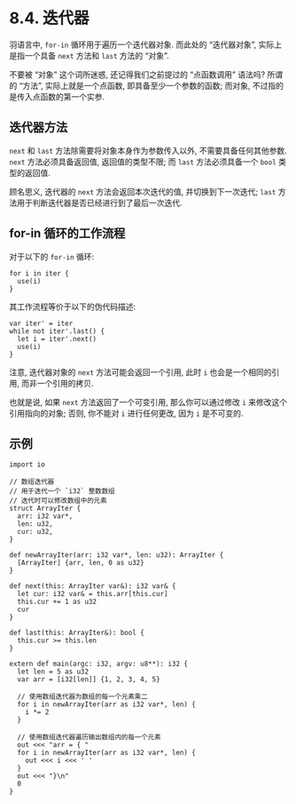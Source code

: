 # 8.4. 迭代器

羽语言中, `for-in` 循环用于遍历一个迭代器对象. 而此处的 “迭代器对象”, 实际上是指一个具备 `next` 方法和 `last` 方法的 “对象”.

不要被 “对象” 这个词所迷惑, 还记得我们之前提过的 “点函数调用” 语法吗? 所谓的 “方法”, 实际上就是一个点函数, 即具备至少一个参数的函数; 而对象, 不过指的是传入点函数的第一个实参.

## 迭代器方法

`next` 和 `last` 方法除需要将对象本身作为参数传入以外, 不需要具备任何其他参数. `next` 方法必须具备返回值, 返回值的类型不限; 而 `last` 方法必须具备一个 `bool` 类型的返回值.

顾名思义, 迭代器的 `next` 方法会返回本次迭代的值, 并切换到下一次迭代; `last` 方法用于判断迭代器是否已经进行到了最后一次迭代.

## for-in 循环的工作流程

对于以下的 `for-in` 循环:

```yu
for i in iter {
  use(i)
}
```

其工作流程等价于以下的伪代码描述:

```
var iter' = iter
while not iter'.last() {
  let i = iter'.next()
  use(i)
}
```

注意, 迭代器对象的 `next` 方法可能会返回一个引用, 此时 `i` 也会是一个相同的引用, 而非一个引用的拷贝.

也就是说, 如果 `next` 方法返回了一个可变引用, 那么你可以通过修改 `i` 来修改这个引用指向的对象; 否则, 你不能对 `i` 进行任何更改, 因为 `i` 是不可变的.

## 示例

```yu
import io

// 数组迭代器
// 用于迭代一个 `i32` 整数数组
// 迭代时可以修改数组中的元素
struct ArrayIter {
  arr: i32 var*,
  len: u32,
  cur: u32,
}

def newArrayIter(arr: i32 var*, len: u32): ArrayIter {
  [ArrayIter] {arr, len, 0 as u32}
}

def next(this: ArrayIter var&): i32 var& {
  let cur: i32 var& = this.arr[this.cur]
  this.cur += 1 as u32
  cur
}

def last(this: ArrayIter&): bool {
  this.cur >= this.len
}

extern def main(argc: i32, argv: u8**): i32 {
  let len = 5 as u32
  var arr = [i32[len]] {1, 2, 3, 4, 5}

  // 使用数组迭代器为数组的每一个元素乘二
  for i in newArrayIter(arr as i32 var*, len) {
    i *= 2
  }

  // 使用数组迭代器遍历输出数组内的每一个元素
  out <<< "arr = { "
  for i in newArrayIter(arr as i32 var*, len) {
    out <<< i <<< ' '
  }
  out <<< "}\n"
  0
}
```
